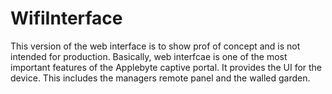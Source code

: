 # WifiInterface
This version of the web interface is to show prof of concept and is not intended for production. Basically, web interfcae is one of the most important features of the Applebyte captive portal. It provides the UI for the device. This includes the managers remote panel and the walled garden. 
